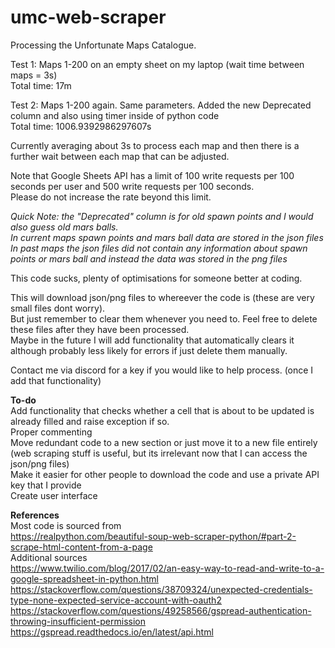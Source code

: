 # umc-web-scraper
Processing the Unfortunate Maps Catalogue.


Test 1: Maps 1-200 on an empty sheet on my laptop (wait time between maps = 3s)  
Total time: 17m

Test 2: Maps 1-200 again. Same parameters. Added the new Deprecated column and also using timer inside of python code  
Total time: 1006.9392986297607s

Currently averaging about 3s to process each map and then there is a further wait between each map that can be adjusted.

Note that Google Sheets API has a limit of 100 write requests per 100 seconds per user and 500 write requests per 100 seconds.  
Please do not increase the rate beyond this limit.


<i>Quick Note: the "Deprecated" column is for old spawn points and I would also guess old mars balls.  
In current maps spawn points and mars ball data are stored in the json files  
In past maps the json files did not contain any information about spawn points or mars ball and instead the data was stored in the png files</i>



This code sucks, plenty of optimisations for someone better at coding.


This will download json/png files to whereever the code is (these are very small files dont worry).  
But just remember to clear them whenever you need to. Feel free to delete these files after they have been processed.   
Maybe in the future I will add functionality that automatically clears it although probably less likely for errors if just delete them manually.


Contact me via discord for a key if you would like to help process. (once I add that functionality)



<b>To-do</b>  
Add functionality that checks whether a cell that is about to be updated is already filled and raise exception if so.  
Proper commenting  
Move redundant code to a new section or just move it to a new file entirely (web scraping stuff is useful, but its irrelevant now that I can access the json/png files)  
Make it easier for other people to download the code and use a private API key that I provide  
Create user interface


<b>References</b>  
Most code is sourced from  
https://realpython.com/beautiful-soup-web-scraper-python/#part-2-scrape-html-content-from-a-page  
Additional sources  
https://www.twilio.com/blog/2017/02/an-easy-way-to-read-and-write-to-a-google-spreadsheet-in-python.html  
https://stackoverflow.com/questions/38709324/unexpected-credentials-type-none-expected-service-account-with-oauth2  
https://stackoverflow.com/questions/49258566/gspread-authentication-throwing-insufficient-permission  
https://gspread.readthedocs.io/en/latest/api.html
